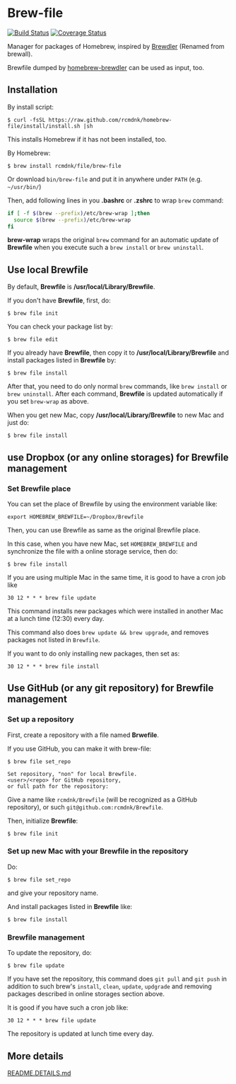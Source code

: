 Brew-file
=========

[![Build Status](https://travis-ci.org/rcmdnk/homebrew-file.svg?branch=master)](https://travis-ci.org/rcmdnk/homebrew-file)
[![Coverage Status](https://coveralls.io/repos/rcmdnk/homebrew-file/badge.png?branch=master)](https://coveralls.io/r/rcmdnk/homebrew-file?branch=master)

Manager for packages of Homebrew, inspired by [Brewdler](https://github.com/andrew/brewdler)
(Renamed from brewall).

Brewfile dumped by [homebrew-brewdler](https://github.com/Homebrew/homebrew-brewdler)
can be used as input, too.


## Installation

By install script:

    $ curl -fsSL https://raw.github.com/rcmdnk/homebrew-file/install/install.sh |sh

This installs Homebrew if it has not been installed, too.

By Homebrew:

    $ brew install rcmdnk/file/brew-file

Or download `bin/brew-file` and put it in anywhere under `PATH` (e.g. `~/usr/bin/`)


Then, add following lines in you **.bashrc** or **.zshrc** to wrap `brew` command:

```sh
if [ -f $(brew --prefix)/etc/brew-wrap ];then
  source $(brew --prefix)/etc/brew-wrap
fi
```

**brew-wrap** wraps the original `brew` command
for an automatic update of **Brewfile** when you execute
such a `brew install` or `brew uninstall`.

## Use local Brewfile

By default, **Brewfile** is **/usr/local/Library/Brewfile**.

If you don't have **Brewfile**, first, do:

    $ brew file init

You can check your package list by:

    $ brew file edit

If you already have **Brewfile**, then copy it to 
**/usr/local/Library/Brewfile**
and install packages listed in **Brewfile** by:

    $ brew file install

After that, you need to do only normal `brew` commands, like `brew install` or `brew uninstall`.
After each command, **Brewfile** is updated automatically
if you set `brew-wrap` as above.

When you get new Mac, copy 
**/usr/local/Library/Brewfile** to new Mac
and just do:

    $ brew file install

## use Dropbox (or any online storages) for Brewfile management

### Set Brewfile place

You can set the place of Brewfile by using the environment variable like:

    export HOMEBREW_BREWFILE=~/Dropbox/Brewfile

Then, you can use Brewfile as same as the original Brewfile place.

In this case, when you have new Mac,
set `HOMEBREW_BREWFILE` and synchronize the file with a online storage service,
then do:

    $ brew file install

If you are using multiple Mac in the same time,
it is good to have a cron job like

    30 12 * * * brew file update

This command installs new packages which were installed in another Mac
at a lunch time (12:30) every day.

This command also does `brew update && brew upgrade`,
and removes packages not listed in `Brewfile`.

If you want to do only installing new packages, then set as:

    30 12 * * * brew file install

## Use GitHub (or any git repository) for Brewfile management

### Set up a repository

First, create a repository with a file named **Brwefile**.

If you use GitHub, you can make it with brew-file:

    $ brew file set_repo

    Set repository, "non" for local Brewfile.
    <user>/<repo> for GitHub repository,
    or full path for the repository: 

Give a name like `rcmdnk/Brewfile` (will be recognized as a GitHub repository),
or such `git@github.com:rcmdnk/Brewfile`.

Then, initialize **Brewfile**:

    $ brew file init

### Set up new Mac with your Brewfile in the repository

Do:

    $ brew file set_repo

and give your repository name.

And install packages listed in **Brewfile** like:

    $ brew file install

### Brewfile management

To update the repository, do:

    $ brew file update

If you have set the repository,
this command does `git pull` and `git push`
in addition to such brew's `install`, `clean`, `update`, `updgrade` and removing packages
described in online storages section above.

It is good if you have such a cron job like:

    30 12 * * * brew file update

The repository is updated at lunch time every day.

## More details

[README.DETAILS.md](README.DETAILS.md)
